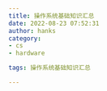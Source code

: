 ```yaml
---
title: 操作系统基础知识汇总
date: 2022-08-23 07:52:31
author: hanks
category:
- cs
- hardware

tags: 操作系统基础知识汇总

---
```



<script src="/assets/js/vendor/jquery-1.12.4.min.js"></script>
<script src="/assets/js/jquery/jquery.media.js"></script>

<div>
    <a id="media" style="width: 100%; " href="/images/cs/os/操作系统基础知识汇总.pdf"></a>
</div>

<script type="text/javascript">
    $("#media").media({width:'100%', height:'900px'});
    console.log('完成')
</script>